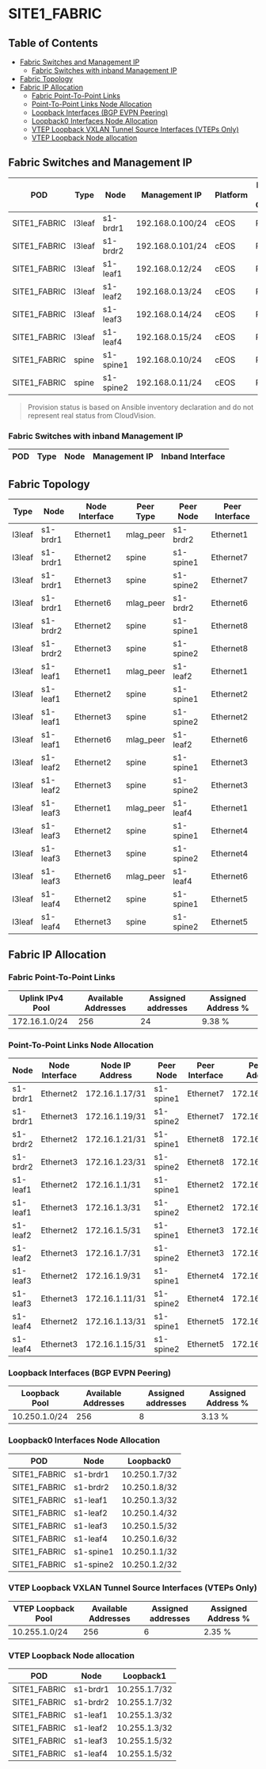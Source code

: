 # SITE1_FABRIC

## Table of Contents

- [Fabric Switches and Management IP](#fabric-switches-and-management-ip)
  - [Fabric Switches with inband Management IP](#fabric-switches-with-inband-management-ip)
- [Fabric Topology](#fabric-topology)
- [Fabric IP Allocation](#fabric-ip-allocation)
  - [Fabric Point-To-Point Links](#fabric-point-to-point-links)
  - [Point-To-Point Links Node Allocation](#point-to-point-links-node-allocation)
  - [Loopback Interfaces (BGP EVPN Peering)](#loopback-interfaces-bgp-evpn-peering)
  - [Loopback0 Interfaces Node Allocation](#loopback0-interfaces-node-allocation)
  - [VTEP Loopback VXLAN Tunnel Source Interfaces (VTEPs Only)](#vtep-loopback-vxlan-tunnel-source-interfaces-vteps-only)
  - [VTEP Loopback Node allocation](#vtep-loopback-node-allocation)

## Fabric Switches and Management IP

| POD | Type | Node | Management IP | Platform | Provisioned in CloudVision | Serial Number |
| --- | ---- | ---- | ------------- | -------- | -------------------------- | ------------- |
| SITE1_FABRIC | l3leaf | s1-brdr1 | 192.168.0.100/24 | cEOS | Provisioned | - |
| SITE1_FABRIC | l3leaf | s1-brdr2 | 192.168.0.101/24 | cEOS | Provisioned | - |
| SITE1_FABRIC | l3leaf | s1-leaf1 | 192.168.0.12/24 | cEOS | Provisioned | - |
| SITE1_FABRIC | l3leaf | s1-leaf2 | 192.168.0.13/24 | cEOS | Provisioned | - |
| SITE1_FABRIC | l3leaf | s1-leaf3 | 192.168.0.14/24 | cEOS | Provisioned | - |
| SITE1_FABRIC | l3leaf | s1-leaf4 | 192.168.0.15/24 | cEOS | Provisioned | - |
| SITE1_FABRIC | spine | s1-spine1 | 192.168.0.10/24 | cEOS | Provisioned | - |
| SITE1_FABRIC | spine | s1-spine2 | 192.168.0.11/24 | cEOS | Provisioned | - |

> Provision status is based on Ansible inventory declaration and do not represent real status from CloudVision.

### Fabric Switches with inband Management IP

| POD | Type | Node | Management IP | Inband Interface |
| --- | ---- | ---- | ------------- | ---------------- |

## Fabric Topology

| Type | Node | Node Interface | Peer Type | Peer Node | Peer Interface |
| ---- | ---- | -------------- | --------- | ----------| -------------- |
| l3leaf | s1-brdr1 | Ethernet1 | mlag_peer | s1-brdr2 | Ethernet1 |
| l3leaf | s1-brdr1 | Ethernet2 | spine | s1-spine1 | Ethernet7 |
| l3leaf | s1-brdr1 | Ethernet3 | spine | s1-spine2 | Ethernet7 |
| l3leaf | s1-brdr1 | Ethernet6 | mlag_peer | s1-brdr2 | Ethernet6 |
| l3leaf | s1-brdr2 | Ethernet2 | spine | s1-spine1 | Ethernet8 |
| l3leaf | s1-brdr2 | Ethernet3 | spine | s1-spine2 | Ethernet8 |
| l3leaf | s1-leaf1 | Ethernet1 | mlag_peer | s1-leaf2 | Ethernet1 |
| l3leaf | s1-leaf1 | Ethernet2 | spine | s1-spine1 | Ethernet2 |
| l3leaf | s1-leaf1 | Ethernet3 | spine | s1-spine2 | Ethernet2 |
| l3leaf | s1-leaf1 | Ethernet6 | mlag_peer | s1-leaf2 | Ethernet6 |
| l3leaf | s1-leaf2 | Ethernet2 | spine | s1-spine1 | Ethernet3 |
| l3leaf | s1-leaf2 | Ethernet3 | spine | s1-spine2 | Ethernet3 |
| l3leaf | s1-leaf3 | Ethernet1 | mlag_peer | s1-leaf4 | Ethernet1 |
| l3leaf | s1-leaf3 | Ethernet2 | spine | s1-spine1 | Ethernet4 |
| l3leaf | s1-leaf3 | Ethernet3 | spine | s1-spine2 | Ethernet4 |
| l3leaf | s1-leaf3 | Ethernet6 | mlag_peer | s1-leaf4 | Ethernet6 |
| l3leaf | s1-leaf4 | Ethernet2 | spine | s1-spine1 | Ethernet5 |
| l3leaf | s1-leaf4 | Ethernet3 | spine | s1-spine2 | Ethernet5 |

## Fabric IP Allocation

### Fabric Point-To-Point Links

| Uplink IPv4 Pool | Available Addresses | Assigned addresses | Assigned Address % |
| ---------------- | ------------------- | ------------------ | ------------------ |
| 172.16.1.0/24 | 256 | 24 | 9.38 % |

### Point-To-Point Links Node Allocation

| Node | Node Interface | Node IP Address | Peer Node | Peer Interface | Peer IP Address |
| ---- | -------------- | --------------- | --------- | -------------- | --------------- |
| s1-brdr1 | Ethernet2 | 172.16.1.17/31 | s1-spine1 | Ethernet7 | 172.16.1.16/31 |
| s1-brdr1 | Ethernet3 | 172.16.1.19/31 | s1-spine2 | Ethernet7 | 172.16.1.18/31 |
| s1-brdr2 | Ethernet2 | 172.16.1.21/31 | s1-spine1 | Ethernet8 | 172.16.1.20/31 |
| s1-brdr2 | Ethernet3 | 172.16.1.23/31 | s1-spine2 | Ethernet8 | 172.16.1.22/31 |
| s1-leaf1 | Ethernet2 | 172.16.1.1/31 | s1-spine1 | Ethernet2 | 172.16.1.0/31 |
| s1-leaf1 | Ethernet3 | 172.16.1.3/31 | s1-spine2 | Ethernet2 | 172.16.1.2/31 |
| s1-leaf2 | Ethernet2 | 172.16.1.5/31 | s1-spine1 | Ethernet3 | 172.16.1.4/31 |
| s1-leaf2 | Ethernet3 | 172.16.1.7/31 | s1-spine2 | Ethernet3 | 172.16.1.6/31 |
| s1-leaf3 | Ethernet2 | 172.16.1.9/31 | s1-spine1 | Ethernet4 | 172.16.1.8/31 |
| s1-leaf3 | Ethernet3 | 172.16.1.11/31 | s1-spine2 | Ethernet4 | 172.16.1.10/31 |
| s1-leaf4 | Ethernet2 | 172.16.1.13/31 | s1-spine1 | Ethernet5 | 172.16.1.12/31 |
| s1-leaf4 | Ethernet3 | 172.16.1.15/31 | s1-spine2 | Ethernet5 | 172.16.1.14/31 |

### Loopback Interfaces (BGP EVPN Peering)

| Loopback Pool | Available Addresses | Assigned addresses | Assigned Address % |
| ------------- | ------------------- | ------------------ | ------------------ |
| 10.250.1.0/24 | 256 | 8 | 3.13 % |

### Loopback0 Interfaces Node Allocation

| POD | Node | Loopback0 |
| --- | ---- | --------- |
| SITE1_FABRIC | s1-brdr1 | 10.250.1.7/32 |
| SITE1_FABRIC | s1-brdr2 | 10.250.1.8/32 |
| SITE1_FABRIC | s1-leaf1 | 10.250.1.3/32 |
| SITE1_FABRIC | s1-leaf2 | 10.250.1.4/32 |
| SITE1_FABRIC | s1-leaf3 | 10.250.1.5/32 |
| SITE1_FABRIC | s1-leaf4 | 10.250.1.6/32 |
| SITE1_FABRIC | s1-spine1 | 10.250.1.1/32 |
| SITE1_FABRIC | s1-spine2 | 10.250.1.2/32 |

### VTEP Loopback VXLAN Tunnel Source Interfaces (VTEPs Only)

| VTEP Loopback Pool | Available Addresses | Assigned addresses | Assigned Address % |
| ------------------ | ------------------- | ------------------ | ------------------ |
| 10.255.1.0/24 | 256 | 6 | 2.35 % |

### VTEP Loopback Node allocation

| POD | Node | Loopback1 |
| --- | ---- | --------- |
| SITE1_FABRIC | s1-brdr1 | 10.255.1.7/32 |
| SITE1_FABRIC | s1-brdr2 | 10.255.1.7/32 |
| SITE1_FABRIC | s1-leaf1 | 10.255.1.3/32 |
| SITE1_FABRIC | s1-leaf2 | 10.255.1.3/32 |
| SITE1_FABRIC | s1-leaf3 | 10.255.1.5/32 |
| SITE1_FABRIC | s1-leaf4 | 10.255.1.5/32 |
